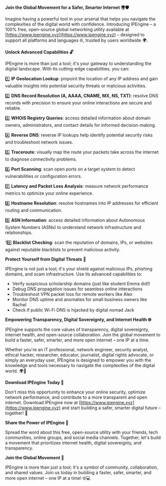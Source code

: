 **Join the Global Movement for a Safer, Smarter Internet 🌍🛡️**

Imagine having a powerful tool in your arsenal that helps you navigate the complexities of the digital world with confidence. Introducing IPEngine – a 100% free, open-source global networking utility available at [https://www.ipengine.xyz](https://www.ipengine.xyz) – designed to support all platforms and languages 🌐, trusted by users worldwide 🌍.

**Unlock Advanced Capabilities 🔓**

IPEngine is more than just a tool; it's your gateway to understanding the digital landscape. With its cutting-edge capabilities, you can:

1️⃣ **IP Geolocation Lookup**: pinpoint the location of any IP address and gain valuable insights into potential security threats or malicious activities.

2️⃣ **DNS Record Resolution (A, AAAA, CNAME, MX, NS, TXT)**: resolve DNS records with precision to ensure your online interactions are secure and reliable.

3️⃣ **WHOIS Registry Queries**: access detailed information about domain owners, administrators, and contact details for informed decision-making.

4️⃣ **Reverse DNS**: reverse IP lookups help identify potential security risks and troubleshoot network issues.

5️⃣ **Traceroute**: visually map the route your packets take across the internet to diagnose connectivity problems.

6️⃣ **Port Scanning**: scan open ports on a target system to detect vulnerabilities or configuration errors.

7️⃣ **Latency and Packet Loss Analysis**: measure network performance metrics to optimize your online experience.

8️⃣ **Hostname Resolution**: resolve hostnames into IP addresses for efficient routing and communication.

9️⃣ **ASN Information**: access detailed information about Autonomous System Numbers (ASNs) to understand network infrastructure and relationships.

10️⃣ **Blacklist Checking**: scan the reputation of domains, IPs, or websites against reputable blacklists to prevent malicious activity.

**Protect Yourself from Digital Threats 🚀**

IPEngine is not just a tool; it's your shield against malicious IPs, phishing domains, and scam infrastructure. Use its advanced capabilities to:

- Verify suspicious scholarship domains (just like student Emma did!)
- Debug DNS propagation issues for seamless online interactions
- Troubleshoot VPN packet loss for remote workers like Alex
- Monitor DNS uptime and anomalies for small business owners like Rachel
- Check if public Wi-Fi DNS is hijacked by digital nomad Jack

**Empowering Transparency, Digital Sovereignty, and Internet Health 🌐**

IPEngine supports the core values of transparency, digital sovereignty, internet health, and open-source collaboration. Join the global movement to build a faster, safer, smarter, and more open internet – one IP at a time.

Whether you're an IT professional, network engineer, security analyst, ethical hacker, researcher, educator, journalist, digital rights advocate, or simply an everyday user, IPEngine is designed to empower you with the knowledge and tools necessary to navigate the complexities of the digital world. 🌍👥

**Download IPEngine Today 🔽**

Don't miss this opportunity to enhance your online security, optimize network performance, and contribute to a more transparent and open internet. Download IPEngine now at [https://www.ipengine.xyz](https://www.ipengine.xyz) and start building a safer, smarter digital future – together! 🚀

**Share the Power of IPEngine 🔔**

Spread the word about this free, open-source utility with your friends, tech communities, online groups, and social media channels. Together, let's build a movement that prioritizes internet health, digital sovereignty, and transparency.

**Join the Global Movement 💪**

IPEngine is more than just a tool; it's a symbol of community, collaboration, and shared values. Join us today in building a faster, safer, smarter, and more open internet – one IP at a time! 🌐💻